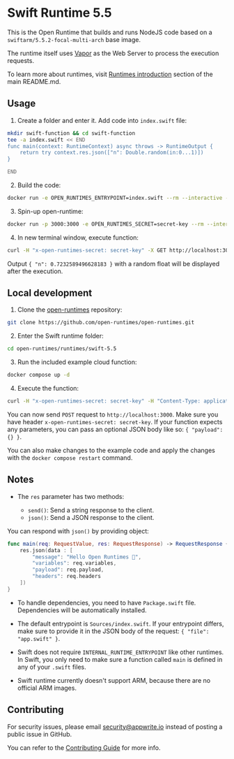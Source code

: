 # Swift Runtime 5.5

This is the Open Runtime that builds and runs NodeJS code based on a `swiftarm/5.5.2-focal-multi-arch` base image. 

The runtime itself uses [Vapor](https://vapor.codes) as the Web Server to process the execution requests.

To learn more about runtimes, visit [Runtimes introduction](https://github.com/open-runtimes/open-runtimes#runtimes-introduction) section of the main README.md.

## Usage

1. Create a folder and enter it. Add code into `index.swift` file:

```bash
mkdir swift-function && cd swift-function
tee -a index.swift << END
func main(context: RuntimeContext) async throws -> RuntimeOutput {
    return try context.res.json(["n": Double.random(in:0...1)])
}

END

```

2. Build the code:

```bash
docker run -e OPEN_RUNTIMES_ENTRYPOINT=index.swift --rm --interactive --tty --volume $PWD:/mnt/code openruntimes/swift:v3-5.5 sh helpers/build.sh
```

3. Spin-up open-runtime:

```bash
docker run -p 3000:3000 -e OPEN_RUNTIMES_SECRET=secret-key --rm --interactive --tty --volume $PWD/code.tar.gz:/mnt/code/code.tar.gz:ro openruntimes/swift:v3-5.5 sh helpers/start.sh "/usr/local/server/src/function/Runtime serve --env production --hostname 0.0.0.0 --port 3000"
```

4. In new terminal window, execute function:

```bash
curl -H "x-open-runtimes-secret: secret-key" -X GET http://localhost:3000/
```

Output `{ "n": 0.7232589496628183 }` with a random float will be displayed after the execution.

## Local development

1. Clone the [open-runtimes](https://github.com/open-runtimes/open-runtimes) repository:

```bash
git clone https://github.com/open-runtimes/open-runtimes.git
```

2. Enter the Swift runtime folder:

```bash
cd open-runtimes/runtimes/swift-5.5
```

3. Run the included example cloud function:

```bash
docker compose up -d
```

4. Execute the function:

```bash
curl -H "x-open-runtimes-secret: secret-key" -H "Content-Type: application/json" -X POST http://localhost:3000/ -d '{"payload": "{}"}'
```

You can now send `POST` request to `http://localhost:3000`. Make sure you have header `x-open-runtimes-secret: secret-key`. If your function expects any parameters, you can pass an optional JSON body like so: `{ "payload":{} }`.

You can also make changes to the example code and apply the changes with the `docker compose restart` command.

## Notes

- The `res` parameter has two methods:

    - `send()`: Send a string response to the client.
    - `json()`: Send a JSON response to the client.

You can respond with `json()` by providing object:

```swift
func main(req: RequestValue, res: RequestResponse) -> RequestResponse {
    res.json(data : [
        "message": "Hello Open Runtimes 👋",
        "variables": req.variables,
        "payload": req.payload,
        "headers": req.headers
    ])
}
```

- To handle dependencies, you need to have `Package.swift` file. Dependencies will be automatically installed.

- The default entrypoint is `Sources/index.swift`. If your entrypoint differs, make sure to provide it in the JSON body of the request: `{ "file": "app.swift" }`.

- Swift does not require `INTERNAL_RUNTIME_ENTRYPOINT` like other runtimes. In Swift, you only need to make sure a function called `main` is defined in any of your `.swift` files.

- Swift runtime currently doesn't support ARM, because there are no official ARM images.

## Contributing

For security issues, please email security@appwrite.io instead of posting a public issue in GitHub.

You can refer to the [Contributing Guide](https://github.com/open-runtimes/open-runtimes/blob/main/CONTRIBUTING.md) for more info.
